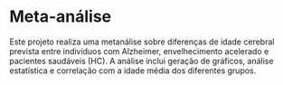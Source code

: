 # Meta-análise

Este projeto realiza uma metanálise sobre diferenças de idade cerebral prevista entre indivíduos com Alzheimer, envelhecimento acelerado e pacientes saudáveis (HC). A análise inclui geração de gráficos, análise estatística e correlação com a idade média dos diferentes grupos.
